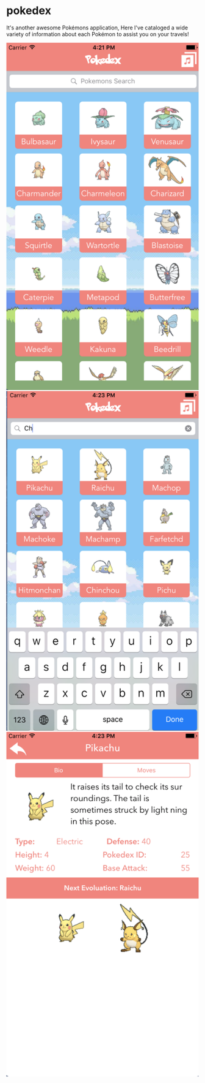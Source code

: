 # pokedex
It's another awesome Pokémons application, Here I've cataloged a wide variety of information about each Pokémon to assist you on your travels!

![](/Screenshots/1.png?raw=true)
![](/Screenshots/2.png?raw=true)
![](/Screenshots/3.png?raw=true)

